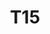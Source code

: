 ---
basin: 'No'
cudn: true
floor: Second
grade: 3
images: []
living_room: 'No'
location: North Court
name: T15
network: Wireless Only
title: T15
---